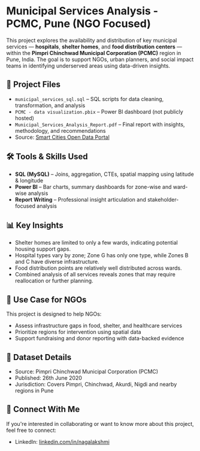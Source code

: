 # Municipal Services Analysis - PCMC, Pune (NGO Focused)

This project explores the availability and distribution of key municipal services — **hospitals**, **shelter homes**, and **food distribution centers** — within the **Pimpri Chinchwad Municipal Corporation (PCMC)** region in Pune, India. The goal is to support NGOs, urban planners, and social impact teams in identifying underserved areas using data-driven insights.

## 📁 Project Files

- `municipal_services_sql.sql` – SQL scripts for data cleaning, transformation, and analysis
- `PCMC - data visualization.pbix` – Power BI dashboard (not publicly hosted)
- `Municipal_Services_Analysis_Report.pdf` – Final report with insights, methodology, and recommendations
- Source: [Smart Cities Open Data Portal](https://smartcities.data.gov.in/catalog/municipal-boundary-hospital-food-shelter-pcmc)

## 🛠 Tools & Skills Used

- **SQL (MySQL)** – Joins, aggregation, CTEs, spatial mapping using latitude & longitude
- **Power BI** – Bar charts, summary dashboards for zone-wise and ward-wise analysis
- **Report Writing** – Professional insight articulation and stakeholder-focused analysis

## 📊 Key Insights

- Shelter homes are limited to only a few wards, indicating potential housing support gaps.
- Hospital types vary by zone; Zone G has only one type, while Zones B and C have diverse infrastructure.
- Food distribution points are relatively well distributed across wards.
- Combined analysis of all services reveals zones that may require reallocation or further planning.

## 📌 Use Case for NGOs

This project is designed to help NGOs:
- Assess infrastructure gaps in food, shelter, and healthcare services
- Prioritize regions for intervention using spatial data
- Support fundraising and donor reporting with data-backed evidence

## 📆 Dataset Details

- Source: Pimpri Chinchwad Municipal Corporation (PCMC)
- Published: 26th June 2020
- Jurisdiction: Covers Pimpri, Chinchwad, Akurdi, Nigdi and nearby regions in Pune

## 🤝 Connect With Me

If you're interested in collaborating or want to know more about this project, feel free to connect:

- LinkedIn: [linkedin.com/in/nagalakshmi](https://www.linkedin.com/in/nagalakshmi-965934221)
